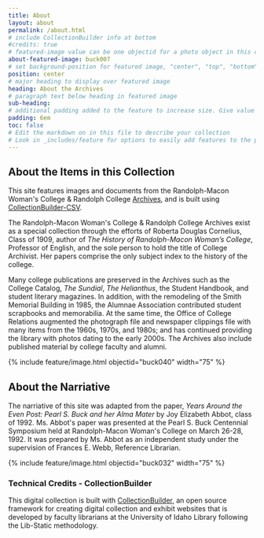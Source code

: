 ```yaml
---
title: About
layout: about
permalink: /about.html
# include CollectionBuilder info at bottom
#credits: true
# featured-image value can be one objectid for a photo object in this collection, a relative path to an image in this project, or a full url to any image. If left blank, no featured image will appear at top of About page.
about-featured-image: buck007
# set background-position for featured image, "center", "top", "bottom"
position: center
# major heading to display over featured image
heading: About the Archives
# paragraph text below heading in featured image
sub-heading: 
# additional padding added to the feature to increase size. Give value in em or px, e.g. "5em".
padding: 6em
toc: false
# Edit the markdown on in this file to describe your collection
# Look in _includes/feature for options to easily add features to the page
---
```


## About the Items in this Collection

This site features images and documents from the Randolph-Macon Woman's College & Randolph College [Archives](https://library.randolphcollege.edu/archives), and is built using [CollectionBuilder-CSV](https://github.com/CollectionBuilder/collectionbuilder-csv).

The Randolph-Macon Woman's College & Randolph College Archives exist as a special collection through the efforts of Roberta Douglas Cornelius, Class of 1909, author of *The History of Randolph-Macon Woman’s College*, Professor of English, and the sole person to hold the title of College Archivist. Her papers comprise the only subject index to the history of the college.

Many college publications are preserved in the Archives such as the College Catalog, *The Sundial*, *The Helianthus*, the Student Handbook, and student literary magazines. In addition, with the remodeling of the Smith Memorial Building in 1985, the Alumnae Association contributed student scrapbooks and memorabilia. At the same time, the Office of College Relations augmented the photograph file and newspaper clippings file with many items from the 1960s, 1970s, and 1980s; and has continued providing the library with photos dating to the early 2000s. The Archives also include published material by college faculty and alumni.

{% include feature/image.html objectid="buck040" width="75" %}

## About the Narriative

The narriative of this site was adapted from the paper, *Years Around the Even Post: Pearl S. Buck and her Alma Mater* by Joy Elizabeth Abbot, class of 1992.  Ms. Abbot's paper was presented at the Pearl S. Buck Centennial Symposium held at Randolph-Macon 
Woman's College on March 26-28, 1992. It was prepared by Ms. Abbot as an 
independent study under the supervision of Frances E. Webb, Reference Librarian.

{% include feature/image.html objectid="buck032" width="75" %}

### Technical Credits - CollectionBuilder

This digital collection is built with [CollectionBuilder](https://collectionbuilder.github.io/), an open source framework for creating digital collection and exhibit websites that is developed by faculty librarians at the University of Idaho Library following the Lib-Static methodology.